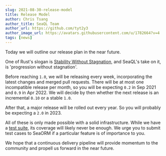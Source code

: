 ```yaml
---
slug: 2021-08-30-release-model
title: Release Model
author: Chris Tsang
author_title: SeaQL Team
author_url: https://github.com/tyt2y3
author_image_url: https://avatars.githubusercontent.com/u/1782664?v=4
tags: [news]
---
```


Today we will outline our release plan in the near future.

One of Rust's slogan is [Stability Without Stagnation](https://doc.rust-lang.org/book/appendix-07-nightly-rust.html#stability-without-stagnation), and SeaQL's take on it, is 'progression without stagnation'.

Before reaching `1.0`, we will be releasing every week, incorporating the latest changes and merged pull requests. There will be at most one incompatible release per month, so you will be expecting `0.2` in Sep 2021 and `0.9` in Apr 2022. We will decide by then whether the next release is an incremental `0.10` or a stable `1.0`.

After that, a major release will be rolled out every year. So you will probably be expecting a `2.0` in 2023.

All of these is only made possible with a solid infrastructure. While we have a [test suite](https://github.com/SeaQL/sea-orm/actions), its coverage will likely never be enough. We urge you to submit test cases to SeaORM if a particular feature is of importance to you.

We hope that a continuous delivery pipeline will provide momentum to the community and propell us forward in the near future.